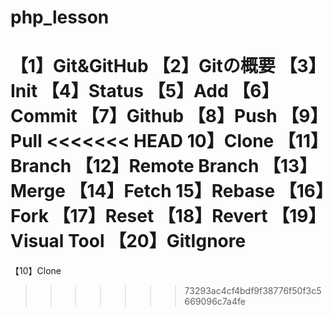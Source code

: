 # php_lesson
【1】Git&GitHub
【2】Gitの概要
【3】Init
【4】Status
【5】Add
【6】Commit
【7】Github
【8】Push
【9】Pull
<<<<<<< HEAD
10】Clone
【11】Branch
【12】Remote Branch
【13】Merge
【14】Fetch
15】Rebase
【16】Fork
【17】Reset
【18】Revert
【19】Visual Tool
【20】GitIgnore
=======
【10】Clone
>>>>>>> 73293ac4cf4bdf9f38776f50f3c5669096c7a4fe



